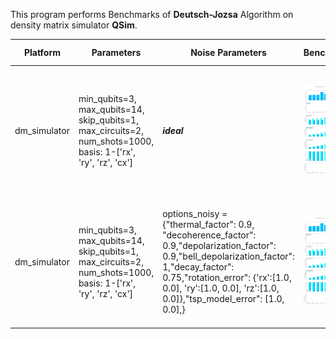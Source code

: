This program performs Benchmarks of **Deutsch-Jozsa** Algorithm on density matrix simulator **QSim**.

|Platform|Parameters|Noise Parameters|Benchmarks|Volumetric Positioning|Remarks|
|--------|----------|----------------|----------|----------------------|-------|
|dm_simulator |min_qubits=3, max_qubits=14, skip_qubits=1, max_circuits=2, num_shots=1000, basis: 1-['rx', 'ry', 'rz', 'cx']|***ideal***|![Test-1](1.jpg)|![Test-1-QV](1-QV.jpg)|dm_simulator supports upto **31** qubits, due to resource constraints like memory and time constriants, execution is limited upto **14** qubits.|
|dm_simulator |min_qubits=3, max_qubits=14, skip_qubits=1, max_circuits=2, num_shots=1000, basis: 1-['rx', 'ry', 'rz', 'cx']|options_noisy = {"thermal_factor": 0.9, "decoherence_factor": 0.9,"depolarization_factor": 0.9,"bell_depolarization_factor": 1,"decay_factor": 0.75,"rotation_error": {'rx':[1.0, 0.0], 'ry':[1.0, 0.0], 'rz':[1.0, 0.0]},"tsp_model_error": [1.0, 0.0],}|![Test-1](1.jpg)|![Test-1-QV](1-QV.jpg)|There is no major differences between noisy and noiseless executions w.r.t execution times and memory consumption.|
